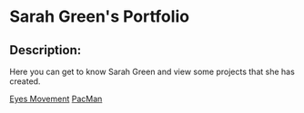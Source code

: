 # Sarah Green's Portfolio

## Description: 
Here you can get to know Sarah Green and view some projects that she has created. 

<a href="https://sarahkgreen.github.io/EyesMovement/)https://sarahkgreen.github.io/EyesMovement/">Eyes Movement</a>
<a href="https://sarahkgreen.github.io/pacman/)https://sarahkgreen.github.io/EyesMovement/">PacMan</a>
